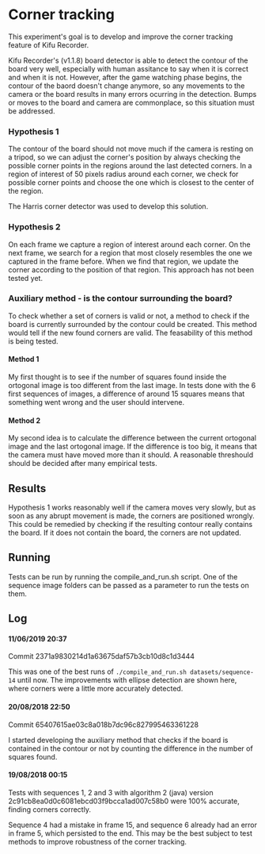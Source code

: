 Corner tracking
===============

This experiment's goal is to develop and improve the corner tracking feature
of Kifu Recorder.

Kifu Recorder's (v1.1.8) board detector is able to detect the contour of the
board very well, especially with human assitance to say when it is correct and
when it is not. However, after the game watching phase begins, the contour
of the baord doesn't change anymore, so any movements to the camera or the
board results in many errors ocurring in the detection. Bumps or moves to the
board and camera are commonplace, so this situation must be addressed.

### Hypothesis 1

The contour of the board should not move much if the camera is resting on a
tripod, so we can adjust the corner's position by always checking the possible
corner points in the regions around the last detected corners. In a region of
interest of 50 pixels radius around each corner, we check for possible corner
points and choose the one which is closest to the center of the region.

The Harris corner detector was used to develop this solution.

### Hypothesis 2

On each frame we capture a region of interest around each corner. On the next
frame, we search for a region that most closely resembles the one we captured
in the frame before. When we find that region, we update the corner according
to the position of that region. This approach has not been tested yet.

### Auxiliary method - is the contour surrounding the board?

To check whether a set of corners is valid or not, a method to check if the
board is currently surrounded by the contour could be created. This method
would tell if the new found corners are valid. The feasability of this method
is being tested.

#### Method 1

My first thought is to see if the number of squares found inside the ortogonal
image is too different from the last image. In tests done with the 6 first
sequences of images, a difference of around 15 squares means that something
went wrong and the user should intervene.

#### Method 2

My second idea is to calculate the difference between the current ortogonal
image and the last ortogonal image. If the difference is too big, it means that
the camera must have moved more than it should. A reasonable threshould should
be decided after many empirical tests.

Results
-------

Hypothesis 1 works reasonably well if the camera moves very slowly, but as soon
as any abrupt movement is made, the corners are positioned wrongly. This could
be remedied by checking if the resulting contour really contains the board. If
it does not contain the board, the corners are not updated.

Running
-------

Tests can be run by running the compile_and_run.sh script. One of the
sequence image folders can be passed as a parameter to run the tests on them.

Log
---

#### 11/06/2019 20:37

Commit 2371a9830214d1a63675daf57b3cb10d8c1d3444

This was one of the best runs of `./compile_and_run.sh datasets/sequence-14`
until now. The improvements with ellipse detection are shown here, where
corners were a little more accurately detected.

#### 20/08/2018 22:50

Commit 65407615ae03c8a018b7dc96c827995463361228

I started developing the auxiliary method that checks if the board is contained
in the contour or not by counting the difference in the number of squares
found.

#### 19/08/2018 00:15

Tests with sequences 1, 2 and 3 with algorithm 2 (java) version
2c91cb8ea0d0c6081ebcd03f9bcca1ad007c58b0 were 100% accurate, finding corners
correctly.

Sequence 4 had a mistake in frame 15, and sequence 6 already had an error in
frame 5, which persisted to the end. This may be the best subject to test
methods to improve robustness of the corner tracking.
